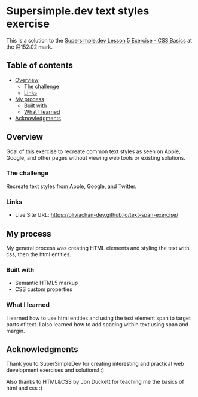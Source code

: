 # Supersimple.dev text styles exercise

This is a solution to the [Supersimple.dev Lesson 5 Exercise - CSS Basics](https://youtu.be/G3e-cpL7ofc) at the @152:02 mark.

## Table of contents

- [Overview](#overview)
  - [The challenge](#the-challenge)
  - [Links](#links)
- [My process](#my-process)
  - [Built with](#built-with)
  - [What I learned](#what-i-learned)
- [Acknowledgments](#acknowledgments)

## Overview
Goal of this exercise to recreate common text styles as seen on Apple, Google, and other pages without viewing web tools or existing solutions. 

### The challenge
Recreate text styles from Apple, Google, and Twitter.

### Links
- Live Site URL: https://oliviachan-dev.github.io/text-span-exercise/

## My process
My general process was creating HTML elements and styling the text with css, then the html entities. 

### Built with
- Semantic HTML5 markup
- CSS custom properties

### What I learned
I learned how to use html entities and using the text element span to target parts of text. I also learned how to add spacing within text using span and margin.

## Acknowledgments
Thank you to SuperSimpleDev for creating interesting and practical web development exercises and solutions! :)

Also thanks to HTML&CSS by Jon Duckett for teaching me the basics of html and css :)
